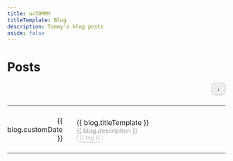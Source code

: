 ```yaml
---
title: uxTOMMY
titleTemplate: Blog
description: Tommy's blog posts
aside: false
---
```


<h1>Posts</h1>
<div id="btnDiv"><button id="sortBtn" @click="sort()" title="newest to oldest">&#8595;</button></div>
<table class="desc">
    <tr v-for="blog in blogs">
        <td>
            {{ blog.customDate }}
        </td>
        <td class="blogColumn" @click="openBlog(blog.basename)">
            <a :href="'/blogs/' + blog.basename">
                <span id="blogTitle">{{ blog.titleTemplate }}</span><br>
                <span id="blogDescription">{{ blog.description }}</span><br>
                <span id="tagPills" v-for="tag in blog.tags">{{ tag }}</span>
            </a>
        </td>
    </tr>
</table>

<style scoped>
#btnDiv {
    display: flex;
    justify-content: end;
}
#sortBtn {
    padding: 6px 12px;
    border: 1px #BBB solid;
    border-radius: 10px;
    text-align: right;
}
.desc {
    display: flex;
    flex-direction: column-reverse;
}
.asc {
    display: flex;
    flex-direction: column;
}
table tr td:first-child { /* right align the first column */
    text-align: right;
    width: 120px;
}
table, tr, td {
    background-color: transparent !important;
    border: none !important;
}
td {
    padding: 24px 0 !important;
    width: 80%;
}
.blogColumn {
    padding-left: 32px !important;
}
.blogColumn:hover {
    cursor: pointer !important;
}
#blogDescription {
    font-size: .9rem;
    color: #999;
}
.blogColumn:hover #blogDescription {
    color: #777;
}
#tagPills {
    color: #BBB;
    font-size: .8rem;
    border: 1px #BBB solid;
    border-radius: 1rem;
    padding: 3px 6px;
    margin-right: 4px;
}
.blogColumn:hover #tagPills {
    color: #999;
    border-color: #999;
}
.blogColumn:hover #blogTitle {
    color: var(--vp-c-brand-dark);
}
</style>

<script>
export default {
    data() {
        return {
            blogs: <!--@include: blogs-metadata.json-->
        }
    },
    methods: {
        sort() {
            if(document.querySelector("table").className == "desc") {
                document.querySelector("table").className = "asc";
                document.querySelector("#sortBtn").innerHTML = "&#8593;";
                document.querySelector("#sortBtn").title = "oldest to newest";
            }
            else if(document.querySelector("table").className == "asc") {
                document.querySelector("table").className = "desc";
                document.querySelector("#sortBtn").innerHTML = "&#8595;";
                document.querySelector("#sortBtn").title = "newest to oldest";
            }
        },
        openBlog(link) {
            window.location.href = "/blogs/" + link;
        }
    }
}
</script>